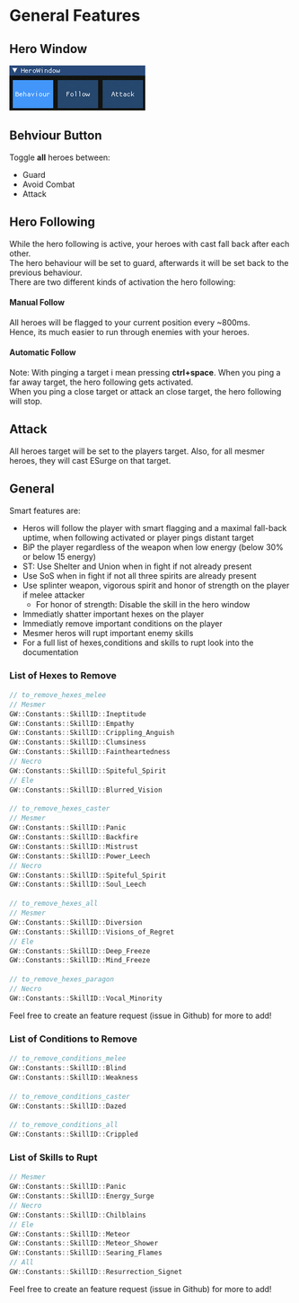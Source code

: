 # General Features

## Hero Window

![alt](../imgs/HeroWindow.png)

## Behviour Button

Toggle **all** heroes between:

- Guard
- Avoid Combat
- Attack

## Hero Following

While the hero following is active, your heroes with cast fall back after each other.  
The hero behaviour will be set to guard, afterwards it will be set back to the previous behaviour.  
There are two different kinds of activation the hero following:

#### Manual Follow

All heroes will be flagged to your current position every ~800ms.  
Hence, its much easier to run through enemies with your heroes.  

#### Automatic Follow

Note: With pinging a target i mean pressing **ctrl+space**.
When you ping a far away target, the hero following gets activated.  
When you ping a close target or attack an close target, the hero following will stop.

## Attack

All heroes target will be set to the players target.
Also, for all mesmer heroes, they will cast ESurge on that target.

## General

Smart features are:

- Heros will follow the player with smart flagging and a maximal fall-back uptime, when following activated or player pings distant target
- BiP the player regardless of the weapon when low energy (below 30% or below 15 energy)
- ST: Use Shelter and Union when in fight if not already present
- Use SoS when in fight if not all three spirits are already present
- Use splinter weapon, vigorous spirit and honor of strength on the player if melee attacker
  - For honor of strength: Disable the skill in the hero window
- Immediatly shatter important hexes on the player
- Immediatly remove important conditions on the player
- Mesmer heros will rupt important enemy skills
- For a full list of hexes,conditions and skills to rupt look into the documentation

### List of Hexes to Remove

```cpp
// to_remove_hexes_melee
// Mesmer
GW::Constants::SkillID::Ineptitude
GW::Constants::SkillID::Empathy
GW::Constants::SkillID::Crippling_Anguish
GW::Constants::SkillID::Clumsiness
GW::Constants::SkillID::Faintheartedness
// Necro
GW::Constants::SkillID::Spiteful_Spirit
// Ele
GW::Constants::SkillID::Blurred_Vision

// to_remove_hexes_caster
// Mesmer
GW::Constants::SkillID::Panic
GW::Constants::SkillID::Backfire
GW::Constants::SkillID::Mistrust
GW::Constants::SkillID::Power_Leech
// Necro
GW::Constants::SkillID::Spiteful_Spirit
GW::Constants::SkillID::Soul_Leech

// to_remove_hexes_all
// Mesmer
GW::Constants::SkillID::Diversion
GW::Constants::SkillID::Visions_of_Regret
// Ele
GW::Constants::SkillID::Deep_Freeze
GW::Constants::SkillID::Mind_Freeze

// to_remove_hexes_paragon
// Necro
GW::Constants::SkillID::Vocal_Minority
```

Feel free to  create an feature request (issue in Github) for more to add!

### List of Conditions to Remove

```cpp
// to_remove_conditions_melee
GW::Constants::SkillID::Blind
GW::Constants::SkillID::Weakness

// to_remove_conditions_caster
GW::Constants::SkillID::Dazed

// to_remove_conditions_all
GW::Constants::SkillID::Crippled
```

### List of Skills to Rupt

```cpp
// Mesmer
GW::Constants::SkillID::Panic
GW::Constants::SkillID::Energy_Surge
// Necro
GW::Constants::SkillID::Chilblains
// Ele
GW::Constants::SkillID::Meteor
GW::Constants::SkillID::Meteor_Shower
GW::Constants::SkillID::Searing_Flames
// All
GW::Constants::SkillID::Resurrection_Signet
```

Feel free to  create an feature request (issue in Github) for more to add!
